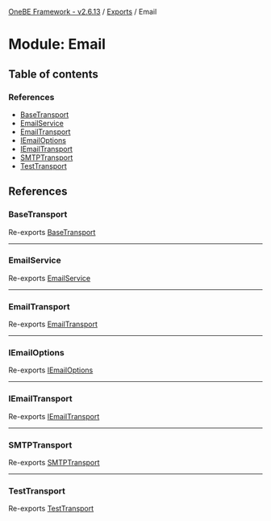 [OneBE Framework - v2.6.13](../README.md) / [Exports](../modules.md) / Email

# Module: Email

## Table of contents

### References

- [BaseTransport](Email.md#basetransport)
- [EmailService](Email.md#emailservice)
- [EmailTransport](Email.md#emailtransport)
- [IEmailOptions](Email.md#iemailoptions)
- [IEmailTransport](Email.md#iemailtransport)
- [SMTPTransport](Email.md#smtptransport)
- [TestTransport](Email.md#testtransport)

## References

### BaseTransport

Re-exports [BaseTransport](../classes/Email_Transports_BaseTransport.BaseTransport.md)

___

### EmailService

Re-exports [EmailService](../classes/Email_EmailService.EmailService.md)

___

### EmailTransport

Re-exports [EmailTransport](../enums/Email_EmailTransport.EmailTransport.md)

___

### IEmailOptions

Re-exports [IEmailOptions](../interfaces/Email_Transports_IEmailTransport.IEmailOptions.md)

___

### IEmailTransport

Re-exports [IEmailTransport](../interfaces/Email_Transports_IEmailTransport.IEmailTransport.md)

___

### SMTPTransport

Re-exports [SMTPTransport](../classes/Email_Transports_SMTPTransport.SMTPTransport.md)

___

### TestTransport

Re-exports [TestTransport](../classes/Email_Transports_TestTransport.TestTransport.md)
